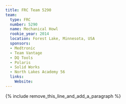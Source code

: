 ```yaml
---
title: FRC Team 5290
team:
  type: FRC
  number: 5290
  name: Mechanical Howl
  rookie_year: 2014
  location: Forest Lake, Minnesota, USA
  sponsors:
  - Medtronic
  - Team Vantage
  - DQ Tools
  - Polaris
  - Solid Works
  - North Lakes Academy 56
  links:
    Website:
---
```


{% include remove_this_line_and_add_a_paragraph %}